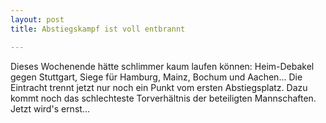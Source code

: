 ```yaml
---
layout: post
title: Abstiegskampf ist voll entbrannt

---
```


Dieses Wochenende hätte schlimmer kaum laufen können: Heim-Debakel gegen Stuttgart, Siege für Hamburg, Mainz, Bochum und Aachen... Die Eintracht trennt jetzt nur noch ein Punkt vom ersten Abstiegsplatz. Dazu kommt noch das schlechteste Torverhältnis der beteiligten Mannschaften. Jetzt wird's ernst...


